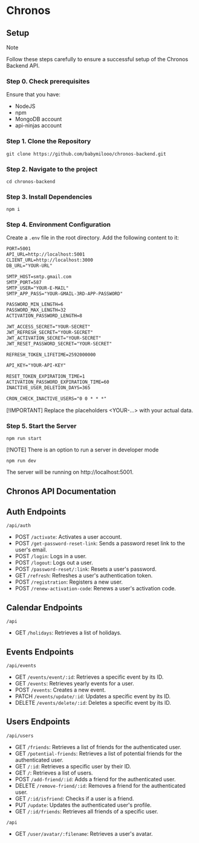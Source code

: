 # Chronos

## Setup
> [!NOTE]
> Follow these steps carefully to ensure a successful setup of the Chronos Backend API.

### Step 0. Check prerequisites
Ensure that you have:
- NodeJS
- npm
- MongoDB account
- api-ninjas account

### Step 1. Clone the Repository

```
git clone https://github.com/babymilooo/chronos-backend.git
```

### Step 2. Navigate to the project

```
cd chronos-backend
```

### Step 3. Install Dependencies

```
npm i
```

### Step 4. Environment Configuration
Create a `.env` file in the root directory. Add the following content to it:
```markdown
PORT=5001
API_URL=http://localhost:5001
CLIENT_URL=http://localhost:3000
DB_URL="YOUR-URL"

SMTP_HOST=smtp.gmail.com
SMTP_PORT=587
SMTP_USER="YOUR-E-MAIL"
SMTP_APP_PASS="YOUR-GMAIL-3RD-APP-PASSWORD"

PASSWORD_MIN_LENGTH=6
PASSWORD_MAX_LENGTH=32
ACTIVATION_PASSWORD_LENGTH=8

JWT_ACCESS_SECRET="YOUR-SECRET"
JWT_REFRESH_SECRET="YOUR-SECRET"
JWT_ACTIVATION_SECRET="YOUR-SECRET"
JWT_RESET_PASSWORD_SECRET="YOUR-SECRET"

REFRESH_TOKEN_LIFETIME=2592000000

API_KEY="YOUR-API-KEY"

RESET_TOKEN_EXPIRATION_TIME=1
ACTIVATION_PASSWORD_EXPIRATION_TIME=60
INACTIVE_USER_DELETION_DAYS=365

CRON_CHECK_INACTIVE_USERS="0 0 * * *"
```

[!IMPORTANT] Replace the placeholders <YOUR-...> with your actual data.

### Step 5. Start the Server

```
npm run start
```

[!NOTE] There is an option to run a server in developer mode

```
npm run dev
```

The server will be running on http://localhost:5001.

## Chronos API Documentation

## Auth Endpoints

```
/api/auth
```

- POST `/activate`: Activates a user account.
- POST `/get-password-reset-link`: Sends a password reset link to the user's email.
- POST `/login`: Logs in a user.
- POST `/logout`: Logs out a user.
- POST `/password-reset/:link`: Resets a user's password.
- GET `/refresh`: Refreshes a user's authentication token.
- POST `/registration`: Registers a new user.
- POST `/renew-activation-code`: Renews a user's activation code.

## Calendar Endpoints

```
/api
```

- GET `/holidays`: Retrieves a list of holidays.

## Events Endpoints

```
/api/events
```

- GET `/events/event/:id`: Retrieves a specific event by its ID.
- GET `/events`: Retrieves yearly events for a user.
- POST `/events`: Creates a new event.
- PATCH `/events/update/:id`: Updates a specific event by its ID.
- DELETE `/events/delete/:id`: Deletes a specific event by its ID.

## Users Endpoints

```
/api/users
```

- GET `/friends`: Retrieves a list of friends for the authenticated user.
- GET `/potential-friends`: Retrieves a list of potential friends for the authenticated user.
- GET `/:id`: Retrieves a specific user by their ID.
- GET `/`: Retrieves a list of users.
- POST `/add-friend/:id`: Adds a friend for the authenticated user.
- DELETE `/remove-friend/:id`: Removes a friend for the authenticated user.
- GET `/:id/isfriend`: Checks if a user is a friend.
- PUT `/update`: Updates the authenticated user's profile.
- GET `/:id/friends`: Retrieves all friends of a specific user.

```
/api
```

- GET `/user/avatar/:filename`: Retrieves a user's avatar.
